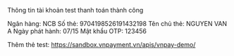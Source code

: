 Thông tin tài khoản test thanh toán thành công

Ngân hàng: NCB
Số thẻ: 9704198526191432198
Tên chủ thẻ: NGUYEN VAN A
Ngày phát hành: 07/15
Mật khẩu OTP: 123456

Thêm thẻ test: https://sandbox.vnpayment.vn/apis/vnpay-demo/